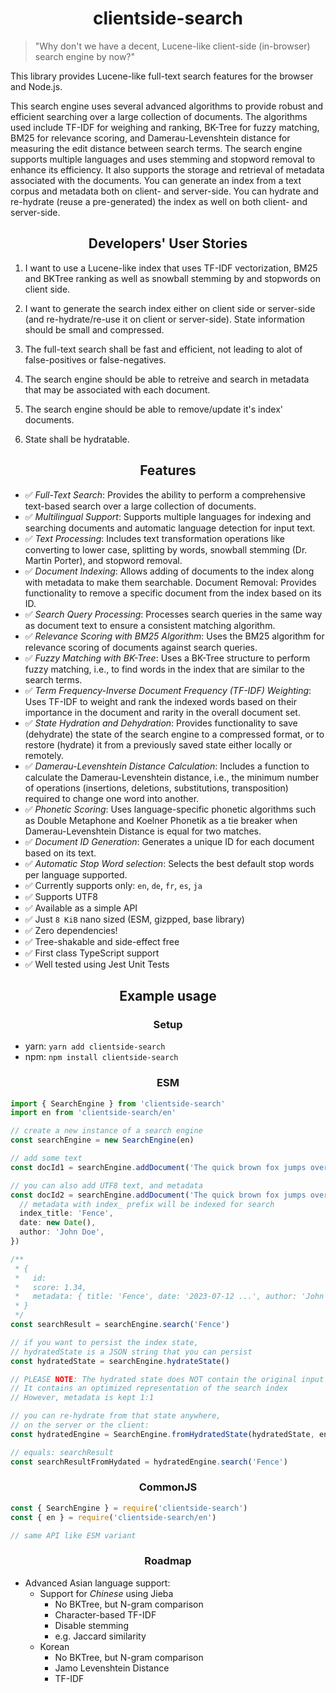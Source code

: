 <h1 align="center">clientside-search</h1>

> "Why don't we have a decent, Lucene-like client-side (in-browser) search engine by now?"

This library provides Lucene-like full-text search features for the browser and Node.js.

This search engine uses several advanced algorithms to provide robust and efficient searching over a large collection of documents. The algorithms used include TF-IDF for weighing and ranking, BK-Tree for fuzzy matching, BM25 for relevance scoring, and Damerau-Levenshtein distance for measuring the edit distance between search terms. The search engine supports multiple languages and uses stemming and stopword removal to enhance its efficiency. It also supports the storage and retrieval of metadata associated with the documents. You can generate an index from a text corpus and metadata both on client- and server-side. You can hydrate and re-hydrate (reuse a pre-generated) the index as well on both client- and server-side.

<h2 align="center">Developers' User Stories</h2>

1. I want to use a Lucene-like index that uses TF-IDF vectorization, BM25 and BKTree ranking as well as snowball stemming by and stopwords on client side.

2. I want to generate the search index either on client side or server-side (and re-hydrate/re-use it on client or server-side). State information should be small and compressed.

3. The full-text search shall be fast and efficient, not leading to alot of false-positives or false-negatives.

4. The search engine should be able to retreive and search in metadata that may be associated with each document.

5. The search engine should be able to remove/update it's index' documents.

6. State shall be hydratable.

<h2 align="center">Features</h2>

- ✅ _Full-Text Search_: Provides the ability to perform a comprehensive text-based search over a large collection of documents.
- ✅ _Multilingual Support_: Supports multiple languages for indexing and searching documents and automatic language detection for input text.
- ✅ _Text Processing_: Includes text transformation operations like converting to lower case, splitting by words, snowball stemming (Dr. Martin Porter), and stopword removal.
- ✅ _Document Indexing_: Allows adding of documents to the index along with metadata to make them searchable.
  Document Removal: Provides functionality to remove a specific document from the index based on its ID.
- ✅ _Search Query Processing_: Processes search queries in the same way as document text to ensure a consistent matching algorithm.
- ✅ _Relevance Scoring with BM25 Algorithm_: Uses the BM25 algorithm for relevance scoring of documents against search queries.
- ✅ _Fuzzy Matching with BK-Tree_: Uses a BK-Tree structure to perform fuzzy matching, i.e., to find words in the index that are similar to the search terms.
- ✅ _Term Frequency-Inverse Document Frequency (TF-IDF) Weighting_: Uses TF-IDF to weight and rank the indexed words based on their importance in the document and rarity in the overall document set.
- ✅ _State Hydration and Dehydration_: Provides functionality to save (dehydrate) the state of the search engine to a compressed format, or to restore (hydrate) it from a previously saved state either locally or remotely.
- ✅ _Damerau-Levenshtein Distance Calculation_: Includes a function to calculate the Damerau-Levenshtein distance, i.e., the minimum number of operations (insertions, deletions, substitutions, transposition) required to change one word into another.
- ✅ _Phonetic Scoring_: Uses language-specific phonetic algorithms such as Double Metaphone and Koelner Phonetik as a tie breaker when Damerau-Levenshtein Distance is equal for two matches.
- ✅ _Document ID Generation_: Generates a unique ID for each document based on its text.
- ✅ _Automatic Stop Word selection_: Selects the best default stop words per language supported.
- ✅ Currently supports only: `en`, `de`, `fr`, `es`, `ja`
- ✅ Supports UTF8
- ✅ Available as a simple API
- ✅ Just `8 KiB` nano sized (ESM, gizpped, base library)
- ✅ Zero dependencies!
- ✅ Tree-shakable and side-effect free
- ✅ First class TypeScript support
- ✅ Well tested using Jest Unit Tests

<h2 align="center">Example usage</h2>

<h3 align="center">Setup</h3>

- yarn: `yarn add clientside-search`
- npm: `npm install clientside-search`

<h3 align="center">ESM</h3>

```ts
import { SearchEngine } from 'clientside-search'
import en from 'clientside-search/en'

// create a new instance of a search engine
const searchEngine = new SearchEngine(en)

// add some text
const docId1 = searchEngine.addDocument('The quick brown fox jumps over the lazy dog')

// you can also add UTF8 text, and metadata
const docId2 = searchEngine.addDocument('The quick brown fox jumps over the fence ✅', {
  // metadata with index_ prefix will be indexed for search
  index_title: 'Fence',
  date: new Date(),
  author: 'John Doe',
})

/**
 * {
 *   id:
 *   score: 1.34,
 *   metadata: { title: 'Fence', date: '2023-07-12 ...', author: 'John Doe' }
 * }
 */
const searchResult = searchEngine.search('Fence')

// if you want to persist the index state,
// hydratedState is a JSON string that you can persist
const hydratedState = searchEngine.hydrateState()

// PLEASE NOTE: The hydrated state does NOT contain the original input text
// It contains an optimized representation of the search index
// However, metadata is kept 1:1

// you can re-hydrate from that state anywhere,
// on the server or the client:
const hydratedEngine = SearchEngine.fromHydratedState(hydratedState, en)

// equals: searchResult
const searchResultFromHydated = hydratedEngine.search('Fence')
```

<h3 align="center">CommonJS</h3>

```ts
const { SearchEngine } = require('clientside-search')
const { en } = require('clientside-search/en')

// same API like ESM variant
```

<h3 align="center">Roadmap</h3>

- Advanced Asian language support:
  - Support for _Chinese_ using Jieba
    - No BKTree, but N-gram comparison
    - Character-based TF-IDF
    - Disable stemming
    - e.g. Jaccard similarity
  - Korean
    - No BKTree, but N-gram comparison
    - Jamo Levenshtein Distance
    - TF-IDF
